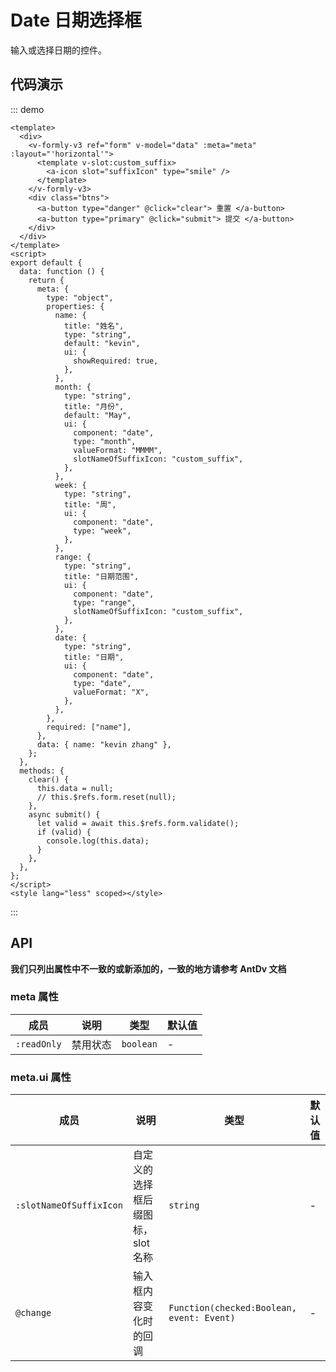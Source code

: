 # Date 日期选择框

输入或选择日期的控件。

## 代码演示

::: demo

```vue
<template>
  <div>
    <v-formly-v3 ref="form" v-model="data" :meta="meta" :layout="'horizontal'">
      <template v-slot:custom_suffix>
        <a-icon slot="suffixIcon" type="smile" />
      </template>
    </v-formly-v3>
    <div class="btns">
      <a-button type="danger" @click="clear"> 重置 </a-button>
      <a-button type="primary" @click="submit"> 提交 </a-button>
    </div>
  </div>
</template>
<script>
export default {
  data: function () {
    return {
      meta: {
        type: "object",
        properties: {
          name: {
            title: "姓名",
            type: "string",
            default: "kevin",
            ui: {
              showRequired: true,
            },
          },
          month: {
            type: "string",
            title: "月份",
            default: "May",
            ui: {
              component: "date",
              type: "month",
              valueFormat: "MMMM",
              slotNameOfSuffixIcon: "custom_suffix",
            },
          },
          week: {
            type: "string",
            title: "周",
            ui: {
              component: "date",
              type: "week",
            },
          },
          range: {
            type: "string",
            title: "日期范围",
            ui: {
              component: "date",
              type: "range",
              slotNameOfSuffixIcon: "custom_suffix",
            },
          },
          date: {
            type: "string",
            title: "日期",
            ui: {
              component: "date",
              type: "date",
              valueFormat: "X",
            },
          },
        },
        required: ["name"],
      },
      data: { name: "kevin zhang" },
    };
  },
  methods: {
    clear() {
      this.data = null;
      // this.$refs.form.reset(null);
    },
    async submit() {
      let valid = await this.$refs.form.validate();
      if (valid) {
        console.log(this.data);
      }
    },
  },
};
</script>
<style lang="less" scoped></style>
```

:::

## API

**我们只列出属性中不一致的或新添加的，一致的地方请参考 AntDv 文档**

### meta 属性

| 成员        | 说明     | 类型      | 默认值 |
| ----------- | -------- | --------- | ------ |
| `:readOnly` | 禁用状态 | `boolean` | -      |

### meta.ui 属性

| 成员                    | 说明                              | 类型                                      | 默认值 |
| ----------------------- | --------------------------------- | ----------------------------------------- | ------ |
| `:slotNameOfSuffixIcon` | 自定义的选择框后缀图标，slot 名称 | `string`                                  | -      |
| `@change`               | 输入框内容变化时的回调            | `Function(checked:Boolean, event: Event)` | -      |
